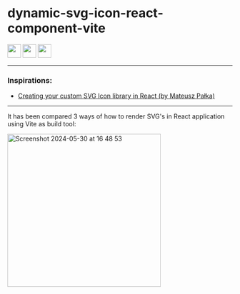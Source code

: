 # dynamic-svg-icon-react-component-vite

<img src="https://github.com/ekuzmichev/dynamic-svg-icon-react-component-vite/assets/1882550/df2a929b-ede5-4d63-8c03-a8884e1e02bb" width="30" height="30"/>
<img src="https://github.com/ekuzmichev/dynamic-svg-icon-react-component-vite/assets/1882550/d42f8a5a-7849-49cf-b412-cfa71d4f218b" width="30" height="30"/>
<img src="https://github.com/ekuzmichev/dynamic-svg-icon-react-component-vite/assets/1882550/e510f1ef-96da-457d-acb3-190181c8eb81" width="30" height="30"/>

***

### Inspirations:
- [Creating your custom SVG Icon library in React (by Mateusz Pałka)](https://medium.com/@mateuszpalka/creating-your-custom-svg-icon-library-in-react-a5ff1c4c704a)

***

It has been compared 3 ways of how to render SVG's in React application using Vite as build tool:

<img width="343" alt="Screenshot 2024-05-30 at 16 48 53" src="https://github.com/ekuzmichev/dynamic-svg-icon-react-component/assets/1882550/3527e8e2-d1ea-40dd-aece-4dc73794ef32">

